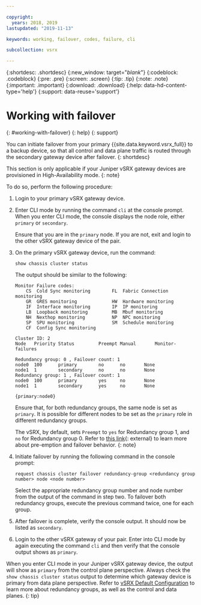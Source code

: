```yaml
---

copyright:
  years: 2018, 2019
lastupdated: "2019-11-13"

keywords: working, failover, codes, failure, cli

subcollection: vsrx

---
```


{:shortdesc: .shortdesc}
{:new_window: target="_blank_"}
{:codeblock: .codeblock}
{:pre: .pre}
{:screen: .screen}
{:tip: .tip}
{:note: .note}
{:important: .important}
{:download: .download}
{:help: data-hd-content-type='help'}
{:support: data-reuse='support'}

# Working with failover
{: #working-with-failover}
{: help}
{: support}

You can initiate failover from your primary {{site.data.keyword.vsrx_full}} to a backup device, so that all control and data plane traffic is routed through the secondary gateway device after failover.
{: shortdesc}

This section is only applicable if your Juniper vSRX gateway devices are provisioned in High-Availability mode.
{: note}

To do so, perform the following procedure:

1. Login to your primary vSRX gateway device.

2. Enter CLI mode by running the command `cli` at the console prompt. When you enter CLI mode, the console displays the node role, either `primary` or `secondary`.

	Ensure that you are in the `primary` node. If you are not, exit and login to the other vSRX gateway device of the pair.

2. On the primary vSRX gateway device, run the command:

	```
	show chassis cluster status
	```
	The output should be similar to the following:

	```
	Monitor Failure codes:
		CS  Cold Sync monitoring        FL  Fabric Connection monitoring
		GR  GRES monitoring             HW  Hardware monitoring
		IF  Interface monitoring        IP  IP monitoring
		LB  Loopback monitoring         MB  Mbuf monitoring
		NH  Nexthop monitoring          NP  NPC monitoring
		SP  SPU monitoring              SM  Schedule monitoring
		CF  Config Sync monitoring

	Cluster ID: 2
	Node   Priority Status         Preempt Manual   	Monitor-failures

	Redundancy group: 0 , Failover count: 1
	node0  100      primary        no      no       None
	node1  1        secondary      no      no       None
	Redundancy group: 1 , Failover count: 1
	node0  100      primary        yes     no       None
	node1  1        secondary      yes     no       None

	{primary:node0}
	```

	Ensure that, for both redundancy groups, the same node is set as `primary`. It is possible for different nodes to be set as the `primary` role in different redundancy groups.

	The vSRX, by default, sets `Preempt` to `yes` for Redundancy group 1, and `no` for Redundancy group 0. Refer to [this link](https://www.juniper.net/documentation/en_US/junos/topics/topic-map/security-chassis-cluster-redundancy-group-failover.html){: external} to learn more about pre-emption and failover behavior.
	{: note}

3. Initiate failover by running the following command in the console prompt:

	```
	request chassis cluster failover redundancy-group <redundancy group number> node <node number>
	```

	Select the appropriate redundancy group number and node number from the output of the command in step two. To failover both redundancy groups, execute the previous command twice, one for each group.

4. After failover is complete, verify the console output. It should now be listed as `secondary`.

5. Login to the other vSRX gateway of your pair. Enter into CLI mode by again executing the command `cli` and then verify that the console output shows as `primary`.

When you enter CLI mode in your Juniper vSRX gateway device, the output will show as `primary` from the control plane perspective. Always check the `show chassis cluster status` output to determine which gateway device is primary from data plane perspective. Refer to [vSRX Default Configuration](/docs/vsrx?topic=vsrx-understanding-the-vsrx-default-configuration) to learn more about redundancy groups, as well as the control and data planes.
{: tip}
